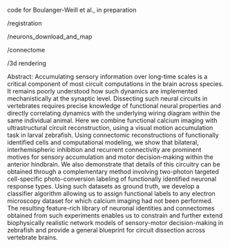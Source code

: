 code for Boulanger-Weill et al., in preparation 

/registration

/neurons_download_and_map

/connectome

/3d rendering 

Abstract: Accumulating sensory information over long-time scales is a critical component of most circuit computations in the brain across species. It remains poorly understood how such dynamics are implemented mechanistically at the synaptic level. Dissecting such neural circuits in vertebrates requires precise knowledge of functional neural properties and directly correlating dynamics with the underlying wiring diagram within the same individual animal. Here we combine functional calcium imaging with ultrastructural circuit reconstruction, using a visual motion accumulation task in larval zebrafish. Using connectomic reconstructions of functionally identified cells and computational modeling, we show that bilateral, interhemispheric inhibition and recurrent connectivity are prominent motives for sensory accumulation and motor decision-making within the anterior hindbrain. We also demonstrate that details of this circuitry can be obtained through a complementary method involving two-photon targeted cell-specific photo-conversion labeling of functionally identified neuronal response types. Using such datasets as ground truth, we develop a classifier algorithm allowing us to assign functional labels to any electron microscopy dataset for which calcium imaging had not been performed. The resulting feature-rich library of neuronal identities and connectomes obtained from such experiments enables us to constrain and further extend biophysically realistic network models of sensory-motor decision-making in zebrafish and provide a general blueprint for circuit dissection across vertebrate brains. 
